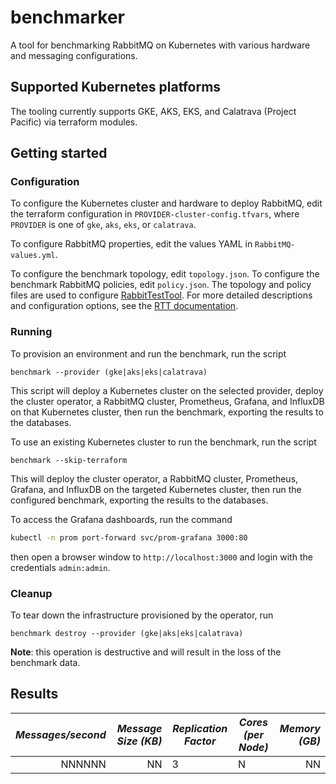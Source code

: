 # benchmarker
A tool for benchmarking RabbitMQ on Kubernetes with various hardware and messaging configurations.

## Supported Kubernetes platforms
The tooling currently supports GKE, AKS, EKS, and Calatrava (Project Pacific) via terraform modules.

## Getting started

### Configuration
To configure the Kubernetes cluster and hardware to deploy RabbitMQ, edit the terraform configuration in
`PROVIDER-cluster-config.tfvars`, where `PROVIDER` is one of `gke`, `aks`, `eks`, or `calatrava`.

To configure RabbitMQ properties, edit the values YAML in `RabbitMQ-values.yml`.

To configure the benchmark topology, edit `topology.json`.
To configure the benchmark RabbitMQ policies, edit `policy.json`.
The topology and policy files are used to configure [RabbitTestTool](https://github.com/rabbitmq/rabbittesttool). For more detailed descriptions and configuration options, see the [RTT documentation](https://github.com/rabbitmq/RabbitTestTool/tree/main/benchmark).

### Running

To provision an environment and run the benchmark, run the script
```shell
benchmark --provider (gke|aks|eks|calatrava)
```
This script will deploy a Kubernetes cluster on the selected provider, deploy the cluster operator, a RabbitMQ cluster, Prometheus, Grafana, and InfluxDB on that Kubernetes cluster, then run the benchmark, exporting the results to the databases.

To use an existing Kubernetes cluster to run the benchmark, run the script
```shell
benchmark --skip-terraform
```
This will deploy the cluster operator, a RabbitMQ cluster, Prometheus, Grafana, and InfluxDB on the targeted Kubernetes cluster, then run the configured benchmark, exporting the results to the databases.

To access the Grafana dashboards, run the command
```bash
kubectl -n prom port-forward svc/prom-grafana 3000:80
```
then open a browser window to `http://localhost:3000` and login with the credentials `admin:admin`.

### Cleanup

To tear down the infrastructure provisioned by the operator, run
```shell
benchmark destroy --provider (gke|aks|eks|calatrava)
```
**Note**: this operation is destructive and will result in the loss of the benchmark data.

## Results

| *Messages/second* | *Message Size (KB)* | *Replication Factor* | *Cores (per Node)* | *Memory (GB)* |
| ----------------: | ------------------: | -------------------- | ------------------ | ------------: |
| NNNNNN            | NN                  | 3                    | N                  | NN            |
